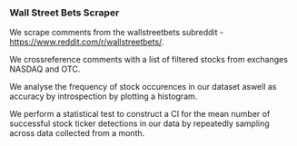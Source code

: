 ### Wall Street Bets Scraper

We scrape comments from the wallstreetbets subreddit - https://www.reddit.com/r/wallstreetbets/.

We crossreference comments with a list of filtered stocks from exchanges NASDAQ and OTC.

We analyse the frequency of stock occurences in our dataset aswell as accuracy by introspection by plotting a histogram.

We perform a statistical test to construct a CI for the mean number of successful stock ticker detections in our data by repeatedly sampling across data collected from a month.